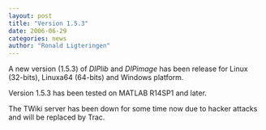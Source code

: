 ```yaml
---
layout: post
title: "Version 1.5.3"
date: 2006-06-29
categories: news
author: "Ronald Ligteringen"
---
```


A new version (1.5.3) of *DIPlib* and *DIPimage* has been release for Linux (32-bits), Linuxa64 (64-bits)
and Windows platform.

Version 1.5.3 has been tested on MATLAB R14SP1 and later.

The TWiki server has been down for some time now due to hacker attacks and will be replaced by Trac.
